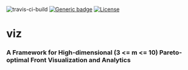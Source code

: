![travis-ci-build](https://travis-ci.com/chudur-budur/viz.svg?branch=master) 
[![Generic badge](https://img.shields.io/badge/Python-3.7.5-green.svg)](https://www.python.org/downloads/release/python-375/) 
[![License](https://img.shields.io/github/license/chudur-budur/viz?style=plastic)](https://www.apache.org/licenses/LICENSE-2.0)
# viz
### A Framework for High-dimensional (3 <= m <= 10) Pareto-optimal Front Visualization and Analytics
